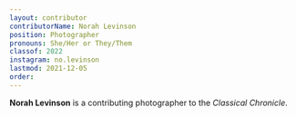 ```yaml
---
layout: contributor
contributorName: Norah Levinson
position: Photographer
pronouns: She/Her or They/Them
classof: 2022
instagram: no.levinson
lastmod: 2021-12-05
order:
---
```

**Norah Levinson** is a contributing photographer to the *Classical Chronicle*.
